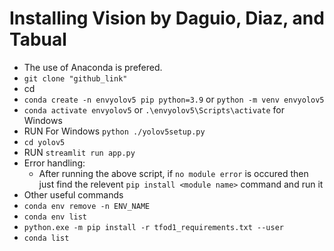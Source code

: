 # Installing Vision by Daguio, Diaz, and Tabual
- The use of Anaconda is prefered.
- `git clone "github_link"`
- cd <newly Created folder>
- `conda create -n envyolov5 pip python=3.9` or `python -m venv envyolov5`
- `conda activate envyolov5` or `.\envyolov5\Scripts\activate` for Windows 
- RUN
    For Windows `python ./yolov5setup.py`
- `cd yolov5`
- RUN `streamlit run app.py`
- Error handling: 
    - After running the above script,  if `no module error` is occured then just find the relevent `pip install <module name>` command and run it
- Other useful commands
- `conda env remove -n ENV_NAME`
- `conda env list`
- `python.exe -m pip install -r tfod1_requirements.txt --user`
- `conda list`




